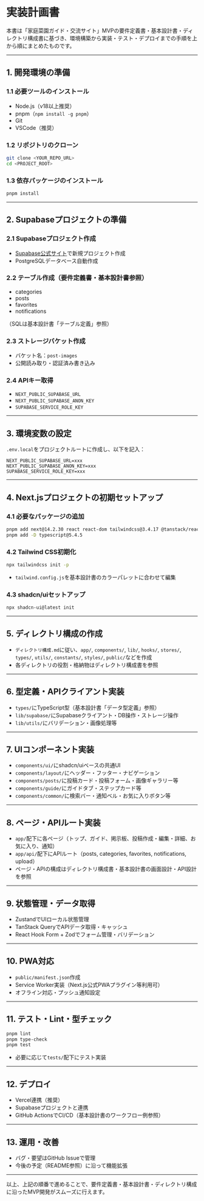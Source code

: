 # 実装計画書

本書は「家庭菜園ガイド・交流サイト」MVPの要件定義書・基本設計書・ディレクトリ構成書に基づき、環境構築から実装・テスト・デプロイまでの手順を上から順にまとめたものです。

---

## 1. 開発環境の準備

### 1.1 必要ツールのインストール
- Node.js（v18以上推奨）
- pnpm（`npm install -g pnpm`）
- Git
- VSCode（推奨）

### 1.2 リポジトリのクローン
```bash
git clone <YOUR_REPO_URL>
cd <PROJECT_ROOT>
```

### 1.3 依存パッケージのインストール
```bash
pnpm install
```

---

## 2. Supabaseプロジェクトの準備

### 2.1 Supabaseプロジェクト作成
- [Supabase公式サイト](https://supabase.com/)で新規プロジェクト作成
- PostgreSQLデータベース自動作成

### 2.2 テーブル作成（要件定義書・基本設計書参照）
- categories
- posts
- favorites
- notifications

（SQLは基本設計書「テーブル定義」参照）

### 2.3 ストレージバケット作成
- バケット名：`post-images`
- 公開読み取り・認証済み書き込み

### 2.4 APIキー取得
- `NEXT_PUBLIC_SUPABASE_URL`
- `NEXT_PUBLIC_SUPABASE_ANON_KEY`
- `SUPABASE_SERVICE_ROLE_KEY`

---

## 3. 環境変数の設定

`.env.local`をプロジェクトルートに作成し、以下を記入：
```env
NEXT_PUBLIC_SUPABASE_URL=xxx
NEXT_PUBLIC_SUPABASE_ANON_KEY=xxx
SUPABASE_SERVICE_ROLE_KEY=xxx
```

---

## 4. Next.jsプロジェクトの初期セットアップ

### 4.1 必要なパッケージの追加
```bash
pnpm add next@14.2.30 react react-dom tailwindcss@3.4.17 @tanstack/react-query@5.80.7 zustand@5.0.5 @hookform/resolvers@3.3.4 react-hook-form@7.58.1 zod@3.25.67 lucide-react@0.517.0 sonner@2.0.5 shadcn/ui
pnpm add -D typescript@5.4.5
```

### 4.2 Tailwind CSS初期化
```bash
npx tailwindcss init -p
```
- `tailwind.config.js`を基本設計書のカラーパレットに合わせて編集

### 4.3 shadcn/uiセットアップ
```bash
npx shadcn-ui@latest init
```

---

## 5. ディレクトリ構成の作成

- `ディレクトリ構成.md`に従い、`app/`, `components/`, `lib/`, `hooks/`, `stores/`, `types/`, `utils/`, `constants/`, `styles/`, `public/`などを作成
- 各ディレクトリの役割・格納物はディレクトリ構成書を参照

---

## 6. 型定義・APIクライアント実装

- `types/`にTypeScript型（基本設計書「データ型定義」参照）
- `lib/supabase/`にSupabaseクライアント・DB操作・ストレージ操作
- `lib/utils/`にバリデーション・画像処理等

---

## 7. UIコンポーネント実装

- `components/ui/`にshadcn/uiベースの共通UI
- `components/layout/`にヘッダー・フッター・ナビゲーション
- `components/posts/`に投稿カード・投稿フォーム・画像ギャラリー等
- `components/guide/`にガイドタブ・ステップカード等
- `components/common/`に検索バー・通知ベル・お気に入りボタン等

---

## 8. ページ・APIルート実装

- `app/`配下に各ページ（トップ、ガイド、掲示板、投稿作成・編集・詳細、お気に入り、通知）
- `app/api/`配下にAPIルート（posts, categories, favorites, notifications, upload）
- ページ・APIの構成はディレクトリ構成書・基本設計書の画面設計・API設計を参照

---

## 9. 状態管理・データ取得

- ZustandでUIローカル状態管理
- TanStack QueryでAPIデータ取得・キャッシュ
- React Hook Form + Zodでフォーム管理・バリデーション

---

## 10. PWA対応

- `public/manifest.json`作成
- Service Worker実装（Next.js公式PWAプラグイン等利用可）
- オフライン対応・プッシュ通知設定

---

## 11. テスト・Lint・型チェック

```bash
pnpm lint
pnpm type-check
pnpm test
```
- 必要に応じて`tests/`配下にテスト実装

---

## 12. デプロイ

- Vercel連携（推奨）
- Supabaseプロジェクトと連携
- GitHub ActionsでCI/CD（基本設計書のワークフロー例参照）

---

## 13. 運用・改善

- バグ・要望はGitHub Issueで管理
- 今後の予定（README参照）に沿って機能拡張

---

以上、上記の順番で進めることで、要件定義書・基本設計書・ディレクトリ構成に沿ったMVP開発がスムーズに行えます。 